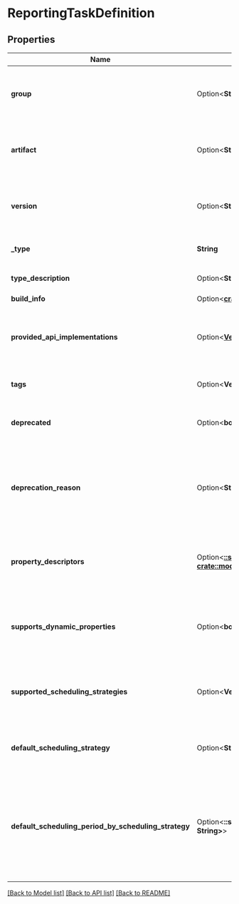 # ReportingTaskDefinition

## Properties

Name | Type | Description | Notes
------------ | ------------- | ------------- | -------------
**group** | Option<**String**> | The group name of the bundle that provides the referenced type. | [optional]
**artifact** | Option<**String**> | The artifact name of the bundle that provides the referenced type. | [optional]
**version** | Option<**String**> | The version of the bundle that provides the referenced type. | [optional]
**_type** | **String** | The fully-qualified class type | 
**type_description** | Option<**String**> | The description of the type. | [optional]
**build_info** | Option<[**crate::models::BuildInfo**](BuildInfo.md)> |  | [optional]
**provided_api_implementations** | Option<[**Vec<crate::models::DefinedType>**](DefinedType.md)> | If this type represents a provider for an interface, this lists the APIs it implements | [optional]
**tags** | Option<**Vec<String>**> | The tags associated with this type | [optional]
**deprecated** | Option<**bool**> | Whether or not the component has been deprecated | [optional]
**deprecation_reason** | Option<**String**> | If this component has been deprecated, this optional field can be used to provide an explanation | [optional]
**property_descriptors** | Option<[**::std::collections::HashMap<String, crate::models::PropertyDescriptor>**](PropertyDescriptor.md)> | Descriptions of configuration properties applicable to this component. | [optional]
**supports_dynamic_properties** | Option<**bool**> | Whether or not this component makes use of dynamic (user-set) properties. | [optional]
**supported_scheduling_strategies** | Option<**Vec<String>**> | The supported scheduling strategies, such as TIME_DRIVER or CRON. | [optional]
**default_scheduling_strategy** | Option<**String**> | The default scheduling strategy for the reporting task. | [optional]
**default_scheduling_period_by_scheduling_strategy** | Option<**::std::collections::HashMap<String, String>**> | The default scheduling period for each scheduling strategy. The scheduling period is expected to be a time period, such as \"30 sec\". | [optional]

[[Back to Model list]](../README.md#documentation-for-models) [[Back to API list]](../README.md#documentation-for-api-endpoints) [[Back to README]](../README.md)


